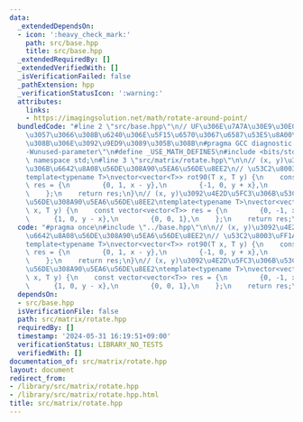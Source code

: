 ```yaml
---
data:
  _extendedDependsOn:
  - icon: ':heavy_check_mark:'
    path: src/base.hpp
    title: src/base.hpp
  _extendedRequiredBy: []
  _extendedVerifiedWith: []
  _isVerificationFailed: false
  _pathExtension: hpp
  _verificationStatusIcon: ':warning:'
  attributes:
    links:
    - https://imagingsolution.net/math/rotate-around-point/
  bundledCode: "#line 2 \"src/base.hpp\"\n// UF\u306E\u7A7A\u30E9\u30E0\u30C0\u6E21\
    \u3057\u3066\u308B\u6240\u306E\u5F15\u6570\u3067\u6587\u53E5\u8A00\u308F\u308C\
    \u308B\u306E\u3092\u9ED9\u3089\u305B\u308B\n#pragma GCC diagnostic ignored \"\
    -Wunused-parameter\"\n#define _USE_MATH_DEFINES\n#include <bits/stdc++.h>\nusing\
    \ namespace std;\n#line 3 \"src/matrix/rotate.hpp\"\n\n// (x, y)\u3092\u4E2D\u5FC3\
    \u306B\u6642\u8A08\u56DE\u308A90\u5EA6\u56DE\u8EE2\n// \u53C2\u8003\uFF1Ahttps://imagingsolution.net/math/rotate-around-point/\n\
    template<typename T>\nvector<vector<T>> rot90(T x, T y) {\n    const vector<vector<T>>\
    \ res = {\n        {0, 1, x - y},\n        {-1, 0, y + x},\n        {0, 0, 1},\n\
    \    };\n    return res;\n}\n// (x, y)\u3092\u4E2D\u5FC3\u306B\u53CD\u6642\u8A08\
    \u56DE\u308A90\u5EA6\u56DE\u8EE2\ntemplate<typename T>\nvector<vector<T>> rot270(T\
    \ x, T y) {\n    const vector<vector<T>> res = {\n        {0, -1, x + y},\n  \
    \      {1, 0, y - x},\n        {0, 0, 1},\n    };\n    return res;\n}\n"
  code: "#pragma once\n#include \"../base.hpp\"\n\n// (x, y)\u3092\u4E2D\u5FC3\u306B\
    \u6642\u8A08\u56DE\u308A90\u5EA6\u56DE\u8EE2\n// \u53C2\u8003\uFF1Ahttps://imagingsolution.net/math/rotate-around-point/\n\
    template<typename T>\nvector<vector<T>> rot90(T x, T y) {\n    const vector<vector<T>>\
    \ res = {\n        {0, 1, x - y},\n        {-1, 0, y + x},\n        {0, 0, 1},\n\
    \    };\n    return res;\n}\n// (x, y)\u3092\u4E2D\u5FC3\u306B\u53CD\u6642\u8A08\
    \u56DE\u308A90\u5EA6\u56DE\u8EE2\ntemplate<typename T>\nvector<vector<T>> rot270(T\
    \ x, T y) {\n    const vector<vector<T>> res = {\n        {0, -1, x + y},\n  \
    \      {1, 0, y - x},\n        {0, 0, 1},\n    };\n    return res;\n}\n"
  dependsOn:
  - src/base.hpp
  isVerificationFile: false
  path: src/matrix/rotate.hpp
  requiredBy: []
  timestamp: '2024-05-31 16:19:51+09:00'
  verificationStatus: LIBRARY_NO_TESTS
  verifiedWith: []
documentation_of: src/matrix/rotate.hpp
layout: document
redirect_from:
- /library/src/matrix/rotate.hpp
- /library/src/matrix/rotate.hpp.html
title: src/matrix/rotate.hpp
---
```

